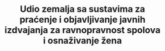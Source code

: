 ---
title: >-
  Udio zemalja sa sustavima za praćenje i objavljivanje javnih izdvajanja za ravnopravnost spolova i osnaživanje žena
permalink: /5-c-1/
sdg_goal: 5
layout: indicator
indicator: 5.c.1
indicator_variable: null
graph: null
graph_type_description: null
graph_status_notes: UNK
variable_description: null
variable_notes: null
un_designated_tier: '3'
un_custodial_agency: "UN  WOMEN,  OECD"
target_id: 5.c
has_metadata: false
goal_meta_link: 'http://unstats.un.org/sdgs/files/metadata-compilation/Metadata-Goal-5.pdf'
goal_meta_link_page: 35
indicator_name: >-
  Udio zemalja sa sustavima za praćenje i objavljivanje javnih izdvajanja za ravnopravnost spolova i osnaživanje žena
target: >-
  Usvojiti i ojačati suvislu politiku i zakonodavstvo za promicanje ravnopravnosti spolova i osnaživanje svih žena i djevojaka na svim razinama.
source_title: null
source_notes: null
published: true  

---